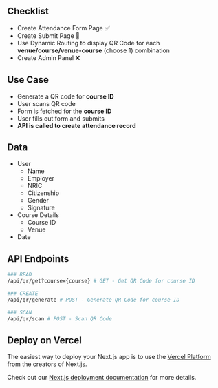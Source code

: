 
## Checklist
- Create Attendance Form Page ✅
- Create Submit Page 🔨
- Use Dynamic Routing to display QR Code for each **venue/course/venue-course** (choose 1) combination 
- Create Admin Panel ❌

## Use Case
- Generate a QR code for **course ID**
- User scans QR code
- Form is fetched for the **course ID**
- User fills out form and submits
- **API is called to create attendance record**

## Data
- User
    - Name
    - Employer
    - NRIC
    - Citizenship
    - Gender
    - Signature
- Course Details
    - Course ID
    - Venue
- Date


## API Endpoints
```bash
### READ
/api/qr/get?course={course} # GET - Get QR Code for course ID

### CREATE
/api/qr/generate # POST - Generate QR Code for course ID

### SCAN
/api/qr/scan # POST - Scan QR Code
```

## Deploy on Vercel
The easiest way to deploy your Next.js app is to use the [Vercel Platform](https://vercel.com/new?utm_medium=default-template&filter=next.js&utm_source=create-next-app&utm_campaign=create-next-app-readme) from the creators of Next.js.

Check out our [Next.js deployment documentation](https://nextjs.org/docs/app/building-your-application/deploying) for more details.
